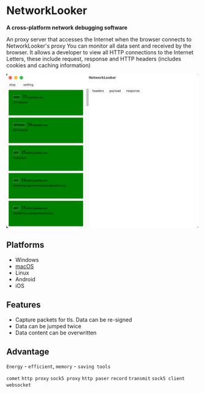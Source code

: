 # NetworkLooker

**A cross-platform network debugging software**

An proxy server that accesses the Internet when the browser connects to NetworkLooker's proxy
You can monitor all data sent and received by the browser. It allows a developer to view all HTTP connections to the Internet
Letters, these include request, response and HTTP headers (includes cookies and caching information)


![Overview](./readme/01.png)

## Platforms

* Windows 
* [macOS](https://github.com/ericide/NetworkLooker/releases/tag/0.0.2)
* Linux
* Android
* iOS

## Features

* Capture packets for tls. Data can be re-signed
* Data can be jumped twice
* Data content can be overwritten

## Advantage

```Energy``` - ```efficient```, ```memory``` - ```saving tools```<br>

```comet```
```http proxy```
```sock5 proxy```
```http paser```
```record```
```transmit```
```sock5 client```
```websocket```
